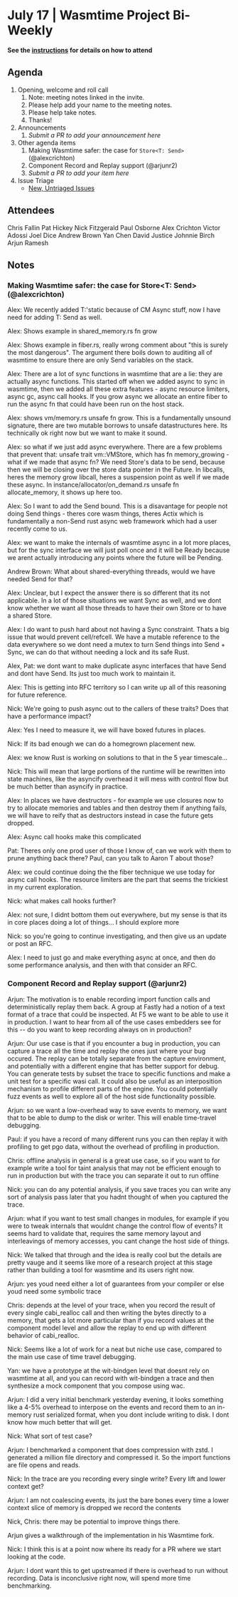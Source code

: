 # July 17 | Wasmtime Project Bi-Weekly

**See the [instructions](../README.md) for details on how to attend**

## Agenda

1. Opening, welcome and roll call
   1. Note: meeting notes linked in the invite.
   1. Please help add your name to the meeting notes.
   1. Please help take notes.
   1. Thanks!
1. Announcements
   1. _Submit a PR to add your announcement here_
1. Other agenda items
   1. Making Wasmtime safer: the case for `Store<T: Send>` (@alexcrichton)
   1. Component Record and Replay support (@arjunr2)
   1. _Submit a PR to add your item here_
1. Issue Triage
   * [New, Untriaged Issues](https://github.com/bytecodealliance/wasmtime/issues?q=is%3Aopen+comments%3A%3C2+created%3A%3E%3D2024-12-19)


## Attendees

Chris Fallin
Pat Hickey
Nick Fitzgerald
Paul Osborne
Alex Crichton
Victor Adossi
Joel Dice
Andrew Brown
Yan Chen
David Justice
Johnnie Birch
Arjun Ramesh

## Notes

### Making Wasmtime safer: the case for Store<T: Send> (@alexcrichton)

Alex: We recently added T:'static because of CM Async stuff, now I have need for adding T: Send as well.

Alex: Shows example in shared_memory.rs fn grow

Alex: Shows example in fiber.rs, really wrong comment about "this is surely
the most dangerous". The argument there boils down to auditing all of wasmtime
to ensure there are only Send variables on the stack.

Alex: There are a lot of sync functions in wasmtime that are a lie: they are
actually async functions. This started off when we added async to sync in
wasmtime, then we added all these extra features - async resource limiters,
async gc, async call hooks. If you grow async we allocate an entire fiber to
run the async fn that could have been run on the host stack.

Alex: shows vm/memory.rs unsafe fn grow. This is a fundamentally unsound
signature, there are two mutable borrows to unsafe datastructures here. Its
technically ok right now but we want to make it sound.

Alex: so what if we just add async everywhere. There are a few problems that
prevent that: unsafe trait vm::VMStore, which has fn memory_growing - what if
we made that async fn? We need Store's data to be send, because then we will
be closing over the store data pointer in the Future. In libcalls, heres the
memory grow libcall, heres a suspension point as well if we made these async.
In instance/allocator/on_demand.rs unsafe fn allocate_memory, it shows up here
too.

Alex: So I want to add the Send bound. This is a disavantage for people not
doing Send things - theres core wasm things, theres Actix which is
fundamentally a non-Send rust async web framework which had a user recently
come to us.

Alex: we want to make the internals of wasmtime async in a lot more places,
but for the sync interface we will just poll once and it will be Ready because
we arent actually introducing any points where the future will be Pending.

Andrew Brown: What about shared-everything threads, would we have needed Send
for that?

Alex: Unclear, but I expect the answer there is so different that its not
applicable. In a lot of those situations we want Sync as well, and we dont
know whether we want all those threads to have their own Store or to have a
shared Store.

Alex: I do want to push hard about not having a Sync constraint. Thats a big
issue that would prevent cell/refcell. We have a mutable reference to the data
everywhere so we dont need a mutex to turn Send things into Send + Sync, we
can do that without needing a lock and its safe Rust.

Alex, Pat: we dont want to make duplicate async interfaces that have Send and
dont have Send. Its just too much work to maintain it.

Alex: This is getting into RFC territory so I can write up all of this
reasoning for future reference.

Nick: We're going to push async out to the callers of these traits? Does that
have a performance impact?

Alex: Yes I need to measure it, we will have boxed futures in places.

Nick: If its bad enough we can do a homegrown placement new.

Alex: we know Rust is working on solutions to that in the 5 year timescale...

Nick: This will mean that large portions of the runtime will be rewritten
into state machines, like the asyncify overhead it will mess with control flow
but be much better than asyncify in practice.

Alex: In places we have destructors - for example we use closures now to
try to allocate memories and tables and then destroy them if anything fails,
we will have to reify that as destructors instead in case the future gets
dropped.

Alex: Async call hooks make this complicated

Pat: Theres only one prod user of those I know of, can we work with them
to prune anything back there? Paul, can you talk to Aaron T about those?

Alex: we could continue doing the the fiber technique we use today for
async call hooks. The resource limiters are the part that seems the trickiest
in my current exploration.

Nick: what makes call hooks further?

Alex: not sure, I didnt bottom them out everywhere, but my sense is that its
in core places doing a lot of things... I should explore more

Nick: so you're going to continue investigating, and then give us an update
or post an RFC.

Alex: I need to just go and make everything async at once, and then do some
performance analysis, and then with that consider an RFC.

### Component Record and Replay support (@arjunr2)

Arjun: The motivation is to enable recording import function calls and
deterministically replay them back. A group at Fastly had a notion of a text
format of a trace that could be inspected. At F5 we want to be able to use it
in production. I want to hear from all of the use cases embedders see for this
-- do you want to keep recording always on in production?

Arjun: Our use case is that if you encounter a bug in production, you can
capture a trace all the time and replay the ones just where your bug occured.
The replay can be totally separate from the capture environment, and
potentially with a different engine that has better support for debug. You can
generate tests by subset the trace to specific functions and make a unit test
for a specific wasi call. It could also be useful as an interposition
mechanism to profile different parts of the engine. You could potentially fuzz
events as well to explore all of the host side functionality possible.

Arjun: so we want a low-overhead way to save events to memory, we want that to
be able to dump to the disk or writer. This will enable time-travel debugging.

Paul: if you have a record of many different runs you can then replay it
with profiling to get pgo data, without the overhead of profiling in
production.

Chris: offline analysis in general is a great use case, so if you want to for
example write a tool for taint analysis that may not be efficient enough to
run in production but with the trace you can separate it out to run offline

Nick: you can do any potential analysis, if you save traces you can write any
sort of analysis pass later that you hadnt thought of when you captured the
trace.

Arjun: what if you want to test small changes in modules, for example if you
were to tweak internals that wouldnt change the control flow of events? It seems
hard to validate that, requires the same memory layout and interleavings of
memory accesses, you cant change the host side of things.

Nick: We talked that through and the idea is really cool but the details are
pretty vauge and it seems like more of a research project at this stage rather
than building a tool for wasmtime and its users right now.

Arjun: yes youd need either a lot of guarantees from your compiler or else
youd need some symbolic trace

Chris: depends at the level of your trace, when you record the result of every
single cabi_realloc call and then writing the bytes directly to a memory, that
gets a lot more particular than if you record values at the component model
level and allow the replay to end up with different behavior of cabi_realloc.

Nick: Seems like a lot of work for a neat but niche use case, compared to the
main use case of time travel debugging.

Yan: we have a prototype at the wit-bindgen level that doesnt rely on wasmtime
at all, and you can record with wit-bindgen a trace and then synthesize a mock
component that you compose using wac.

Arjun: I did a very initial benchmark yesterday evening, it looks something
like a 4-5% overhead to interpose on the events and record them to an
in-memory rust serialized format, when you dont include writing to disk. I
dont know how much better that will get.

Nick: What sort of test case?

Arjun: I benchmarked a component that does compression with zstd. I generated
a million file directory and compressed it. So the import functions are file
opens and reads.

Nick: In the trace are you recording every single write? Every lift and lower
context get?

Arjun: I am not coalescing events, its just the bare bones every time a lower
context slice of memory is dropped we record the contents

Nick, Chris: there may be potential to improve things there.

Arjun gives a walkthrough of the implementation in his Wasmtime fork.

Nick: I think this is at a point now where its ready for a PR where we start
looking at the code.

Arjun: I dont want this to get upstreamed if there is overhead to run without
recording. Data is inconclusive right now, will spend more time benchmarking.
